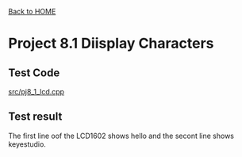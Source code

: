 [Back to HOME](../README.md)

# Project 8.1 Diisplay Characters

## Test Code

[src/pj8_1_lcd.cpp](src/pj8_1_lcd.cpp)

## Test result

The first line oof the LCD1602 shows hello and the secont line shows keyestudio.
